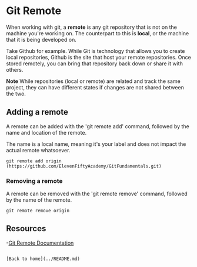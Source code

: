 # Git Remote

When working with git, a **remote** is any git repository that is not on the machine you're working on. The counterpart to this is **local**, or the machine that it is being developed on.

Take Github for example. While Git is technology that allows you to create local repositories, Github is the site that host your remote repositories. Once stored remotely, you can bring that repository back down or share it with others.

**Note** While repositories (local or remote) are related and track the same project, they can have different states if changes are not shared between the two.

## Adding a remote

A remote can be added with the 'git remote add' command, followed by the name and location of the remote.

The name is a local name, meaning it's your label and does not impact the actual remote whatsoever.

```
git remote add origin (https://github.com/ElevenFiftyAcademy/GitFundamentals.git)
```

### Removing a remote 

A remote can be removed with the 'git remote remove' command, followed by the name of the remote.

```
git remote remove origin
```

## Resources

-[Git Remote Documentation](https://git-scm.com/docs/git-remote)

```

[Back to home](../README.md)
